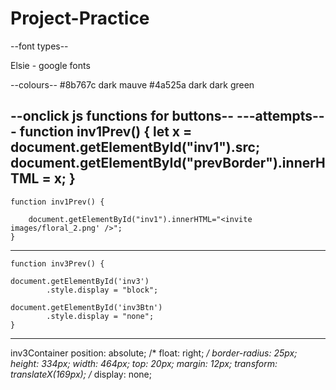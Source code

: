# Project-Practice



--font types--

Elsie - google fonts

--colours--
#8b767c dark mauve
#4a525a dark dark green

--onclick js functions for buttons--
---attempts---
    function inv1Prev() {
        let x = document.getElementById("inv1").src;
        document.getElementById("prevBorder").innerHTML = x;
    }
-----
    function inv1Prev() {

        document.getElementById("inv1").innerHTML="<invite images/floral_2.png' />";
    }
-----

    function inv3Prev() {
    
    document.getElementById('inv3')
            .style.display = "block";

    document.getElementById('inv3Btn')
            .style.display = "none";
    }

-----
inv3Container
    position: absolute;
    /* float: right; */
    border-radius: 25px;
    height: 334px;
    width: 464px;
    top: 20px;
    margin: 12px;
    transform: translateX(169px);
    /* display: none;